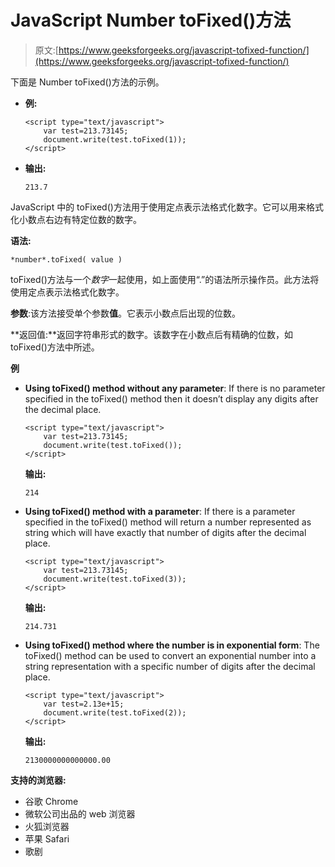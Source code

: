 # JavaScript Number toFixed()方法

> 原文:[https://www.geeksforgeeks.org/javascript-tofixed-function/](https://www.geeksforgeeks.org/javascript-tofixed-function/)

下面是 Number toFixed()方法的示例。

*   **例:**

    ```
    <script type="text/javascript">
        var test=213.73145;
        document.write(test.toFixed(1));          
    </script>
    ```

*   **输出:**

    ```
    213.7
    ```

JavaScript 中的 toFixed()方法用于使用定点表示法格式化数字。它可以用来格式化小数点右边有特定位数的数字。

**语法:**

```
*number*.toFixed( value )
```

toFixed()方法与一个*数字*一起使用，如上面使用“.”的语法所示操作员。此方法将使用定点表示法格式化数字。

**参数**:该方法接受单个参数**值**。它表示小数点后出现的位数。

**返回值:**返回字符串形式的数字。该数字在小数点后有精确的位数，如 toFixed()方法中所述。

**例**

*   **Using toFixed() method without any parameter**: If there is no parameter specified in the toFixed() method then it doesn’t display any digits after the decimal place.

    ```
    <script type="text/javascript">
        var test=213.73145;
        document.write(test.toFixed());          
    </script>
    ```

    **输出:**

    ```
    214
    ```

*   **Using toFixed() method with a parameter**: If there is a parameter specified in the toFixed() method will return a number represented as string which will have exactly that number of digits after the decimal place.

    ```
    <script type="text/javascript">
        var test=213.73145;
        document.write(test.toFixed(3));          
    </script>
    ```

    **输出:**

    ```
    214.731
    ```

*   **Using toFixed() method where the number is in exponential form**: The toFixed() method can be used to convert an exponential number into a string representation with a specific number of digits after the decimal place.

    ```
    <script type="text/javascript">
        var test=2.13e+15;
        document.write(test.toFixed(2));          
    </script>
    ```

    **输出:**

    ```
    2130000000000000.00
    ```

**支持的浏览器:**

*   谷歌 Chrome
*   微软公司出品的 web 浏览器
*   火狐浏览器
*   苹果 Safari
*   歌剧